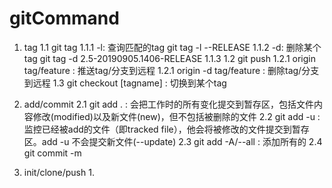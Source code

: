 # gitCommand
1. tag
    1.1 git tag 
        1.1.1 -l: 查询匹配的tag   git tag -l *-*-RELEASE
        1.1.2 -d: 删除某个tag   git tag -d 2.5-20190905.1406-RELEASE
        1.1.3
    1.2 git push
        1.2.1 origin tag/feature : 推送tag/分支到远程
        1.2.1 origin -d tag/feature : 删除tag/分支到远程
    1.3 git checkout [tagname] : 切换到某个tag

2. add/commit
    2.1 git add . : 会把工作时的所有变化提交到暂存区，包括文件内容修改(modified)以及新文件(new)，但不包括被删除的文件
    2.2 git add -u : 监控已经被add的文件（即tracked file），他会将被修改的文件提交到暂存区。add -u 不会提交新文件(--update)
    2.3 git add -A/--all : 添加所有的
    2.4 git commit -m 

3. init/clone/push
    1. 



